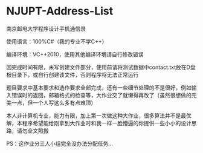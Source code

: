 # NJUPT-Address-List
南京邮电大学程序设计手机通信录

使用语言：100%C#（我的专业不学C++）

编译环境：VC++2010，使用其他编译环境请自行修改错误

因完成时间有限，未写创建文件部分，使用前请将测试数据中contact.txt放在D盘根目录下，或自行创建该文件，否则程序将无法正常运行

题目要求中基本要求和选作要求全部完成，还有一些细节处理的不是很好，例如输入错误时的返回，邮箱格式的检查等，大作业交了就懒得再改了（虽然很想做的完美一点，但一个人写这么多有点难顶）

本人非计算机专业，能力有限，加上第一次做这种大作业，很多算法并不是最优解，本程序希望能给刚拿到大作业时和我一样一脸懵逼的你提供一些小小的设计思路，请勿全文照搬

PS：这作业分三人小组完全没办法分配任务…
